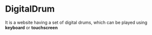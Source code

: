 # DigitalDrum

It is a website having a set of digital drums, which can be played using **keyboard** or **touchscreen**
